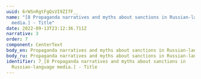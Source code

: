 ```yaml
---
uuid: 6rWSnRgtFgQsVI9ZIfF__
name: "[8 Propaganda narratives and myths about sanctions in Russian-language
  media.] - Title"
date: 2022-09-13T23:12:36.711Z
narrative: 3
order: 7
component: CenterText
body_en: Propaganda narratives and myths about sanctions in Russian-language media.
body_ru: Propaganda narratives and myths about sanctions in Russian-language media.
identifier: 7_[8 Propaganda narratives and myths about sanctions in
  Russian-language media.] - Title
---
```

